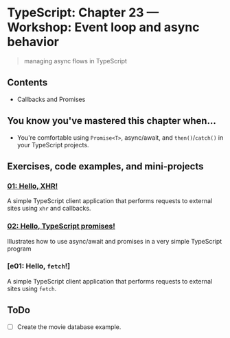 # TypeScript: Chapter 23 &mdash; Workshop: Event loop and async behavior
> managing async flows in TypeScript

## Contents
+ Callbacks and Promises

## You know you've mastered this chapter when...
+ You're comfortable using `Promise<T>`, async/await, and `then()`/`catch()` in your TypeScript projects.

## Exercises, code examples, and mini-projects

### [01: Hello, XHR!](01-hello-xhr)
A simple TypeScript client application that performs requests to external sites using `xhr` and callbacks.

### [02: Hello, TypeScript promises!](02-hello-ts-promises)
Illustrates how to use async/await and promises in a very simple TypeScript program

### [e01: Hello, `fetch`!]
A simple TypeScript client application that performs requests to external sites using `fetch`.

## ToDo
- [ ] Create the movie database example.
